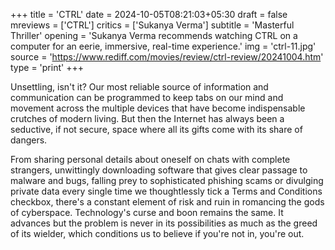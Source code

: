+++
title = 'CTRL'
date = 2024-10-05T08:21:03+05:30
draft = false
mreviews = ['CTRL']
critics = ['Sukanya Verma']
subtitle = 'Masterful Thriller'
opening = 'Sukanya Verma recommends watching CTRL on a computer for an eerie, immersive, real-time experience.'
img = 'ctrl-11.jpg'
source = 'https://www.rediff.com/movies/review/ctrl-review/20241004.htm'
type = 'print'
+++

Unsettling, isn't it? Our most reliable source of information and communication can be programmed to keep tabs on our mind and movement across the multiple devices that have become indispensable crutches of modern living. But then the Internet has always been a seductive, if not secure, space where all its gifts come with its share of dangers.

From sharing personal details about oneself on chats with complete strangers, unwittingly downloading software that gives clear passage to malware and bugs, falling prey to sophisticated phishing scams or divulging private data every single time we thoughtlessly tick a Terms and Conditions checkbox, there's a constant element of risk and ruin in romancing the gods of cyberspace. Technology's curse and boon remains the same. It advances but the problem is never in its possibilities as much as the greed of its wielder, which conditions us to believe if you're not in, you're out.
